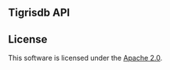 Tigrisdb API 
------------

License
-------
This software is licensed under the [Apache 2.0](LICENSE).

